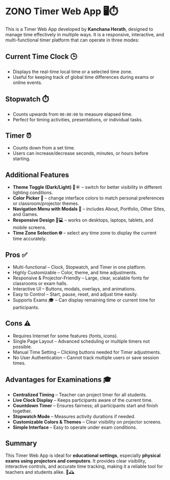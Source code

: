 # ZONO Timer Web App 🖥️⏱️

This is a Timer Web App developed by **Kanchana Herath**, designed to manage time effectively in multiple ways. It is a responsive, interactive, and multi-functional timer platform that can operate in three modes:

## Current Time Clock 🕒
- Displays the real-time local time or a selected time zone.
- Useful for keeping track of global time differences during exams or online events.

## Stopwatch ⏱️
- Counts upwards from `00:00:00` to measure elapsed time.
- Perfect for timing activities, presentations, or individual tasks.

## Timer ⏰
- Counts down from a set time.
- Users can increase/decrease seconds, minutes, or hours before starting.

## Additional Features
- **Theme Toggle (Dark/Light) 🌙☀️** – switch for better visibility in different lighting conditions.  
- **Color Picker 🎨** – change interface colors to match personal preferences or classroom/projector themes.  
- **Navigation Menu with Modals 📑** – includes About, Portfolio, Other Sites, and Games.  
- **Responsive Design 📱💻** – works on desktops, laptops, tablets, and mobile screens.  
- **Time Zone Selection 🌐** – select any time zone to display the current time accurately.  

## Pros ✅
- Multi-functional – Clock, Stopwatch, and Timer in one platform.  
- Highly Customizable – Color, theme, and time adjustments.  
- Responsive & Projector-Friendly – Large, clear, scalable fonts for classrooms or exam halls.  
- Interactive UI – Buttons, modals, overlays, and animations.  
- Easy to Control – Start, pause, reset, and adjust time easily.  
- Supports Exams 🎓 – Can display remaining time or current time for participants.  

## Cons ⚠️
- Requires Internet for some features (fonts, icons).  
- Single Page Layout – Advanced scheduling or multiple timers not possible.  
- Manual Time Setting – Clicking buttons needed for Timer adjustments.  
- No User Authentication – Cannot track multiple users or save session times.  

## Advantages for Examinations 🎓
- **Centralized Timing** – Teacher can project timer for all students.  
- **Live Clock Display** – Keeps participants aware of the current time.  
- **Countdown Timer** – Ensures fairness; all participants start and finish together.  
- **Stopwatch Mode** – Measures activity durations if needed.  
- **Customizable Colors & Themes** – Clear visibility on projector screens.  
- **Simple Interface** – Easy to operate under exam conditions.  

## Summary
This Timer Web App is ideal for **educational settings**, especially **physical exams using projectors and computers**. It provides clear visibility, interactive controls, and accurate time tracking, making it a reliable tool for teachers and students alike. 🎯🕰️
